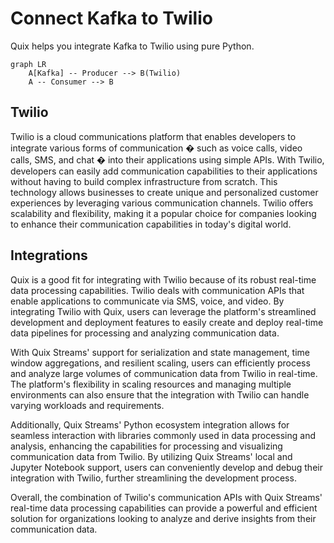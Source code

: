# Connect Kafka to Twilio

Quix helps you integrate Kafka to Twilio using pure Python.

```mermaid
graph LR
    A[Kafka] -- Producer --> B(Twilio)
    A -- Consumer --> B
```

## Twilio

Twilio is a cloud communications platform that enables developers to integrate various forms of communication � such as voice calls, video calls, SMS, and chat � into their applications using simple APIs. With Twilio, developers can easily add communication capabilities to their applications without having to build complex infrastructure from scratch. This technology allows businesses to create unique and personalized customer experiences by leveraging various communication channels. Twilio offers scalability and flexibility, making it a popular choice for companies looking to enhance their communication capabilities in today's digital world.

## Integrations

Quix is a good fit for integrating with Twilio because of its robust real-time data processing capabilities. Twilio deals with communication APIs that enable applications to communicate via SMS, voice, and video. By integrating Twilio with Quix, users can leverage the platform's streamlined development and deployment features to easily create and deploy real-time data pipelines for processing and analyzing communication data.

With Quix Streams' support for serialization and state management, time window aggregations, and resilient scaling, users can efficiently process and analyze large volumes of communication data from Twilio in real-time. The platform's flexibility in scaling resources and managing multiple environments can also ensure that the integration with Twilio can handle varying workloads and requirements.

Additionally, Quix Streams' Python ecosystem integration allows for seamless interaction with libraries commonly used in data processing and analysis, enhancing the capabilities for processing and visualizing communication data from Twilio. By utilizing Quix Streams' local and Jupyter Notebook support, users can conveniently develop and debug their integration with Twilio, further streamlining the development process.

Overall, the combination of Twilio's communication APIs with Quix Streams' real-time data processing capabilities can provide a powerful and efficient solution for organizations looking to analyze and derive insights from their communication data.


